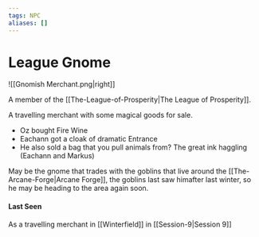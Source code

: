 ```yaml
---
tags: NPC
aliases: []
---
```

# League Gnome
![[Gnomish Merchant.png|right]]

A member of the [[The-League-of-Prosperity|The League of Prosperity]].

A travelling merchant with some magical goods for sale.  
- Oz bought Fire Wine
- Eachann got a cloak of dramatic Entrance
- He also sold a bag that you pull animals from?
The great ink haggling (Eachann and Markus)

May be the gnome that trades with the goblins that live around the [[The-Arcane-Forge|Arcane Forge]], the goblins last saw himafter last winter, so he may be heading to the area again soon.



#### Last Seen
As a travelling merchant in [[Winterfield]] in [[Session-9|Session 9]]





